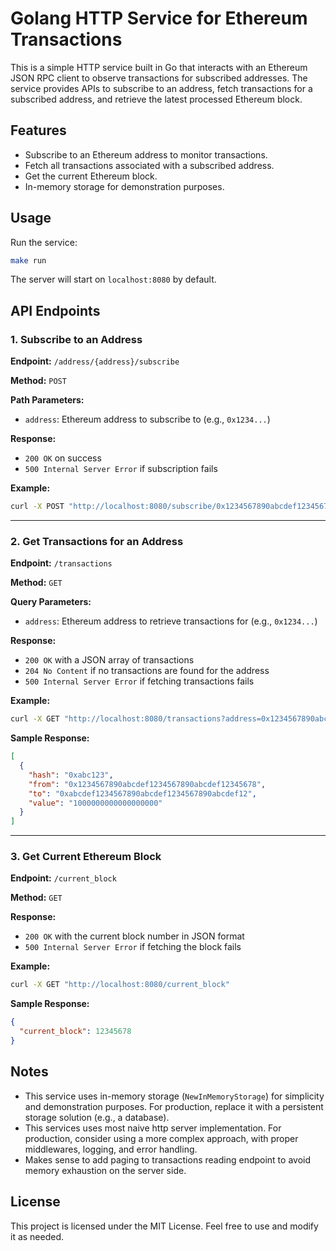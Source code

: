 # Golang HTTP Service for Ethereum Transactions

This is a simple HTTP service built in Go that interacts with an Ethereum JSON RPC client to observe transactions for subscribed addresses. The service provides APIs to subscribe to an address, fetch transactions for a subscribed address, and retrieve the latest processed Ethereum block.

## Features

- Subscribe to an Ethereum address to monitor transactions.
- Fetch all transactions associated with a subscribed address.
- Get the current Ethereum block.
- In-memory storage for demonstration purposes.

## Usage

Run the service:

```bash
make run
```

The server will start on `localhost:8080` by default.

## API Endpoints

### 1. Subscribe to an Address

**Endpoint:** `/address/{address}/subscribe`

**Method:** `POST`

**Path Parameters:**
- `address`: Ethereum address to subscribe to (e.g., `0x1234...`)

**Response:**
- `200 OK` on success
- `500 Internal Server Error` if subscription fails

**Example:**

```bash
curl -X POST "http://localhost:8080/subscribe/0x1234567890abcdef1234567890abcdef12345678"
```

---

### 2. Get Transactions for an Address

**Endpoint:** `/transactions`

**Method:** `GET`

**Query Parameters:**
- `address`: Ethereum address to retrieve transactions for (e.g., `0x1234...`)

**Response:**
- `200 OK` with a JSON array of transactions
- `204 No Content` if no transactions are found for the address
- `500 Internal Server Error` if fetching transactions fails

**Example:**

```bash
curl -X GET "http://localhost:8080/transactions?address=0x1234567890abcdef1234567890abcdef12345678"
```

**Sample Response:**

```json
[
  {
    "hash": "0xabc123",
    "from": "0x1234567890abcdef1234567890abcdef12345678",
    "to": "0xabcdef1234567890abcdef1234567890abcdef12",
    "value": "1000000000000000000"
  }
]
```

---

### 3. Get Current Ethereum Block

**Endpoint:** `/current_block`

**Method:** `GET`

**Response:**
- `200 OK` with the current block number in JSON format
- `500 Internal Server Error` if fetching the block fails

**Example:**

```bash
curl -X GET "http://localhost:8080/current_block"
```

**Sample Response:**

```json
{
  "current_block": 12345678
}
```

## Notes

- This service uses in-memory storage (`NewInMemoryStorage`) for simplicity and demonstration purposes. For production, replace it with a persistent storage solution (e.g., a database).
- This services uses most naive http server implementation. For production, consider using a more complex approach, with proper middlewares, logging, and error handling.
- Makes sense to add paging to transactions reading endpoint to avoid memory exhaustion on the server side.

## License

This project is licensed under the MIT License. Feel free to use and modify it as needed.

